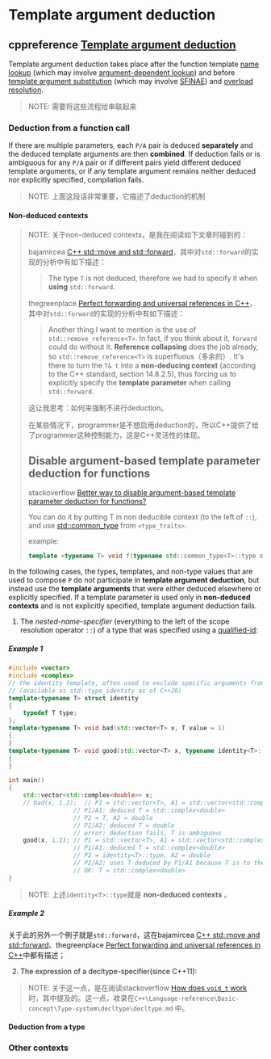 # Template argument deduction



## cppreference [Template argument deduction](https://en.cppreference.com/w/cpp/language/template_argument_deduction)



Template argument deduction takes place after the function template [name lookup](https://en.cppreference.com/w/cpp/language/lookup) (which may involve [argument-dependent lookup](https://en.cppreference.com/w/cpp/language/adl)) and before [template argument substitution](https://en.cppreference.com/w/cpp/language/function_template#Template_argument_substitution) (which may involve [SFINAE](https://en.cppreference.com/w/cpp/language/sfinae)) and [overload resolution](https://en.cppreference.com/w/cpp/language/overload_resolution).

> NOTE: 需要将这些流程给串联起来

### Deduction from a function call



If there are multiple parameters, each `P/A` pair is deduced **separately** and the deduced template arguments are then **combined**. If deduction fails or is ambiguous for any `P/A` pair or if different pairs yield different deduced template arguments, or if any template argument remains neither deduced nor explicitly specified, compilation fails.

> NOTE: 上面这段话非常重要，它描述了deduction的机制



#### Non-deduced contexts

> NOTE: 关于non-deduced contexts，是我在阅读如下文章时碰到的：
>
> bajamircea [C++ std::move and std::forward](http://bajamircea.github.io/coding/cpp/2016/04/07/move-forward.html)，其中对`std::forward`的实现的分析中有如下描述：
>
> > The type `T` is not deduced, therefore we had to specify it when **using** `std::forward`.
>
> thegreenplace [Perfect forwarding and universal references in C++](https://eli.thegreenplace.net/2014/perfect-forwarding-and-universal-references-in-c)，其中对`std::forward`的实现的分析中有如下描述：
>
> > Another thing I want to mention is the use of `std::remove_reference<T>`. In fact, if you think about it, `forward` could do without it. **Reference collapsing** does the job already, so `std::remove_reference<T>` is superfluous（多余的）. It's there to turn the `T& t` into a **non-deducing context** (according to the C++ standard, section 14.8.2.5), thus forcing us to explicitly specify the **template parameter** when calling `std::forward`.
>
> 这让我思考：如何来强制不进行deduction。
>
> 在某些情况下，programmer是不想启用deduction的，所以C++提供了给了programmer这种控制能力，这是C++灵活性的体现。
>
> ## Disable argument-based template parameter deduction for functions
>
> stackoverflow [Better way to disable argument-based template parameter deduction for functions?](https://stackoverflow.com/questions/37737487/better-way-to-disable-argument-based-template-parameter-deduction-for-functions)
>
> You can do it by putting T in non deducible context (to the left of `::`), and use [std::common_type](http://en.cppreference.com/w/cpp/types/common_type) from `<type_traits>`.
>
> example:
>
> ```cpp
> template <typename T> void f(typename std::common_type<T>::type obj) {std::cout << obj;}
> ```

In the following cases, the types, templates, and non-type values that are used to compose `P` do not participate in **template argument deduction**, but instead use the **template arguments** that were either deduced elsewhere or explicitly specified. If a template parameter is used only in **non-deduced contexts** and is not explicitly specified, template argument deduction fails.

1) The *nested-name-specifier* (everything to the left of the scope resolution operator `::`) of a type that was specified using a [qualified-id](name.html#Qualified_identifiers):

##### Example 1

```c++
#include <vector>
#include <complex>
// the identity template, often used to exclude specific arguments from deduction
// (available as std::type_identity as of C++20)
template<typename T> struct identity
{
	typedef T type;
};
template<typename T> void bad(std::vector<T> x, T value = 1)
{
}
template<typename T> void good(std::vector<T> x, typename identity<T>::type value = 1)
{
}

int main()
{
	std::vector<std::complex<double>> x;
	// bad(x, 1.2);  // P1 = std::vector<T>, A1 = std::vector<std::complex<double>>
				  // P1/A1: deduced T = std::complex<double>
				  // P2 = T, A2 = double
				  // P2/A2: deduced T = double
				  // error: deduction fails, T is ambiguous
	good(x, 1.2); // P1 = std::vector<T>, A1 = std::vector<std::complex<double>>
				  // P1/A1: deduced T = std::complex<double>
				  // P2 = identity<T>::type, A2 = double
				  // P2/A2: uses T deduced by P1/A1 because T is to the left of :: in P2
				  // OK: T = std::complex<double>
}

```

> NOTE: 上述`identity<T>::type`就是 **non-deduced contexts** 。



##### Example 2

关于此的另外一个例子就是`std::forward`，这在bajamircea [C++ std::move and std::forward](http://bajamircea.github.io/coding/cpp/2016/04/07/move-forward.html)、thegreenplace [Perfect forwarding and universal references in C++](https://eli.thegreenplace.net/2014/perfect-forwarding-and-universal-references-in-c)中都有描述；



2) The expression of a decltype-specifier(since C++11):

> NOTE: 关于这一点，是在阅读stackoverflow [How does `void_t` work](https://stackoverflow.com/questions/27687389/how-does-void-t-work) 时，其中提及的。这一点，收录在`C++\Language-reference\Basic-concept\Type-system\decltype\decltype.md` 中。

#### Deduction from a type



### Other contexts

